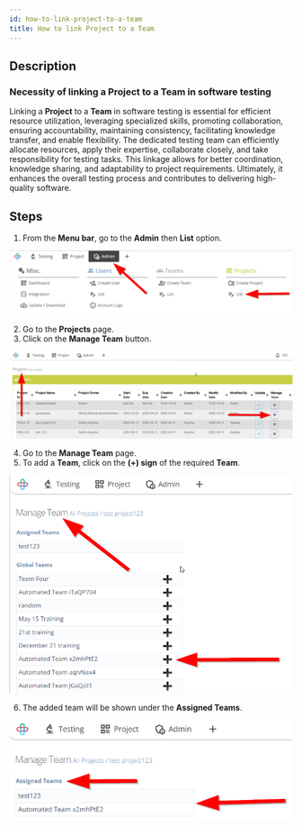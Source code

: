 ```yaml
---
id: how-to-link-project-to-a-team
title: How to link Project to a Team
---
```


## Description

### Necessity of linking a Project to a Team in software testing

Linking a **Project** to a **Team** in software testing is essential for efficient resource utilization, leveraging specialized skills, promoting collaboration, ensuring accountability, maintaining consistency, facilitating knowledge transfer, and enable flexibility. The dedicated testing team can efficiently allocate resources, apply their expertise, collaborate closely, and take responsibility for testing tasks. This linkage allows for better coordination, knowledge sharing, and adaptability to project requirements. Ultimately, it enhances the overall testing process and contributes to delivering high-quality software.

## Steps

1. From the **Menu bar**, go to the **Admin** then **List** option.

![](/img/how-tos/how-to-link-project-to-a-team/project-list.png)

2. Go to the **Projects** page.
3. Click on the **Manage Team** button.

![](/img/how-tos/how-to-link-project-to-a-team/manage-team.png)

4. Go to the **Manage Team** page.
5. To add a **Team**, click on the **(+) sign** of the required **Team**.

![](/img/how-tos/how-to-link-project-to-a-team/link-team.png)

6. The added team will be shown under the **Assigned Teams**.

![](/img/how-tos/how-to-link-project-to-a-team/assigned-team.png)